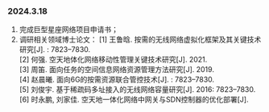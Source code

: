 ### 2024.3.18   
1. 完成巨型星座网络项目申请书； 
2. 调研相关领域博士论文：
    [1] 王鲁晗. 按需的无线网络虚拟化框架及其关键技术研究[J]. : 7823–7830.  
    [2] 何强. 空天地体化网络移动性管理关键技术研究[J]. 2021.  
    [3] 周笛. 面向任务的空间信息网络资源管理方法研究[J]. 2019.  
    [4] 赵晨曦. 面向6G的按需资源联合管控技术[J]. : 7823–7830.  
    [5] 刘俊宇. 基于稀疏码多址接入的无线网络容量研究[J]. 2016: 7823–7830.  
    [6] 时永鹏, 刘家佳. 空天地一体化网络中网关与SDN控制器的优化部署[J].  
